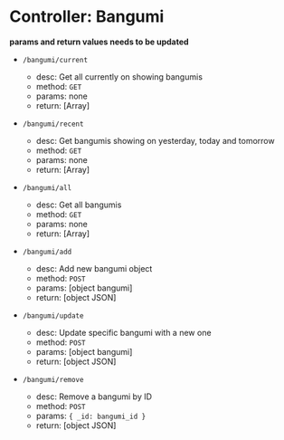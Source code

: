 Controller: Bangumi
===================

**params and return values needs to be updated**

* `/bangumi/current`
  - desc: Get all currently on showing bangumis
  - method: `GET`
  - params: none
  - return: [Array]

* `/bangumi/recent`
  - desc: Get bangumis showing on yesterday, today and tomorrow
  - method: `GET`
  - params: none
  - return: [Array]

* `/bangumi/all`
  - desc: Get all bangumis
  - method: `GET`
  - params: none
  - return: [Array]

* `/bangumi/add`
  - desc: Add new bangumi object
  - method: `POST`
  - params: [object bangumi]
  - return: [object JSON]

* `/bangumi/update`
  - desc: Update specific bangumi with a new one
  - method: `POST`
  - params: [object bangumi]
  - return: [object JSON]

* `/bangumi/remove`
  - desc: Remove a bangumi by ID
  - method: `POST`
  - params: `{ _id: bangumi_id }`
  - return: [object JSON]
